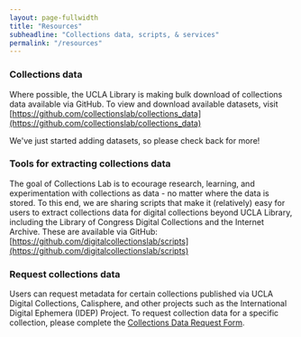 ```yaml
---
layout: page-fullwidth
title: "Resources"
subheadline: "Collections data, scripts, & services"
permalink: "/resources"
---
```



### Collections data

Where possible, the UCLA Library is making bulk download of collections data available via GitHub. To view and download available datasets, visit [https://github.com/collectionslab/collections_data](https://github.com/collectionslab/collections_data)

We've just started adding datasets, so please check back for more!

### Tools for extracting collections data

The goal of Collections Lab is to ecourage research, learning, and experimentation with collections as data - no matter where the data is stored. To this end, we are sharing scripts that make it (relatively) easy for users to extract collections data for digital collections beyond UCLA Library, including the Library of Congress Digital Collections and the Internet Archive. These are available via GitHub:
[https://github.com/digitalcollectionslab/scripts](https://github.com/digitalcollectionslab/scripts)

### Request collections data

Users can request metadata for certain collections published via UCLA Digital Collections, Calisphere, and other projects such as the International Digital Ephemera (IDEP) Project. To request collection data for a specific collection, please complete the [Collections Data Request Form](/request-form).
